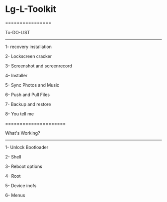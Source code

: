 Lg-L-Toolkit
============

================


To-DO-LIST

-----------------

1- recovery installation

2- Lockscreen cracker

3- Screenshot and screenrecord

4- Installer

5- Sync Photos and Music

6- Push and Pull Files

7- Backup and restore

8- You tell me

=====================

What's Working?

---------------

1- Unlock Bootloader

2- Shell

3- Reboot options

4- Root

5- Device inofs

6- Menus
